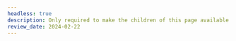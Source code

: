 ```yaml
---
headless: true
description: Only required to make the children of this page available as resources.
review_date: 2024-02-22
---
```

